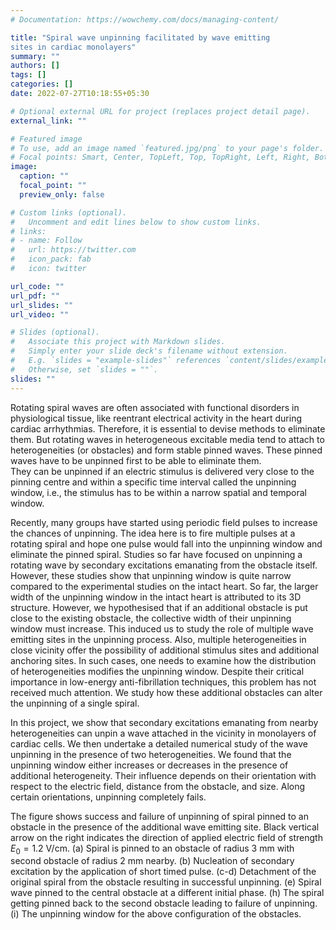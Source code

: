 ```yaml
---
# Documentation: https://wowchemy.com/docs/managing-content/

title: "Spiral wave unpinning facilitated by wave emitting
sites in cardiac monolayers"
summary: ""
authors: []
tags: []
categories: []
date: 2022-07-27T10:18:55+05:30

# Optional external URL for project (replaces project detail page).
external_link: ""

# Featured image
# To use, add an image named `featured.jpg/png` to your page's folder.
# Focal points: Smart, Center, TopLeft, Top, TopRight, Left, Right, BottomLeft, Bottom, BottomRight.
image:
  caption: ""
  focal_point: ""
  preview_only: false

# Custom links (optional).
#   Uncomment and edit lines below to show custom links.
# links:
# - name: Follow
#   url: https://twitter.com
#   icon_pack: fab
#   icon: twitter

url_code: ""
url_pdf: ""
url_slides: ""
url_video: ""

# Slides (optional).
#   Associate this project with Markdown slides.
#   Simply enter your slide deck's filename without extension.
#   E.g. `slides = "example-slides"` references `content/slides/example-slides.md`.
#   Otherwise, set `slides = ""`.
slides: ""
---
```

Rotating spiral waves are often
associated with functional disorders in physiological tissue, like reentrant
electrical activity in the heart during cardiac
arrhythmias. Therefore, it is essential to devise methods to
eliminate them. But rotating waves in heterogeneous excitable media
tend to attach to heterogeneities (or obstacles) and form stable pinned
waves. These pinned waves have to be unpinned first to be able to eliminate them.  
They can be unpinned if an electric stimulus is delivered very close to the pinning centre
and within a specific time interval called the unpinning window, i.e., the stimulus has to be within a narrow spatial and temporal
window.

Recently, many groups have started using periodic field pulses to increase the
chances of unpinning. The idea here is to fire
multiple pulses at a rotating spiral and hope one pulse would fall into the unpinning
window and eliminate the pinned spiral. Studies so far have focused on
unpinning a rotating wave by secondary excitations emanating from the obstacle itself. However, these studies show that unpinning window is quite narrow compared to the
experimental studies on the intact heart. So far, the larger width of the unpinning window in the intact
heart is attributed to its 3D structure. However, we hypothesised that if an additional obstacle is put close
to the existing obstacle, the collective width of their unpinning window must increase. This induced us to study the role of multiple wave emitting sites in the unpinning process. Also, multiple heterogeneities in close vicinity offer the possibility of additional stimulus sites and additional anchoring sites. In such cases, one needs to examine how the distribution of heterogeneities modifies the unpinning window. Despite their critical importance in low-energy anti-fibrillation techniques, this problem has not received much attention. We study how these additional obstacles can alter the unpinning of a single spiral.

In this project, we show that secondary excitations emanating from nearby heterogeneities can unpin a wave attached in the vicinity in monolayers of cardiac cells. We then undertake a detailed numerical study of the wave unpinning in the presence of two heterogeneities.
We found that the unpinning window either increases or decreases in the presence of additional heterogeneity.
Their influence depends on their
orientation with respect to the electric field, distance from the obstacle, and
size. Along certain orientations, unpinning completely fails.

The figure shows success and failure of unpinning of spiral pinned to an
obstacle in the presence of the additional wave emitting site. Black vertical arrow on the right indicates the direction of applied electric field of strength $E_{0} = 1.2$
V/cm. (a) Spiral is pinned to an obstacle of radius
3 mm with second obstacle of radius 2 mm nearby.
(b) Nucleation of secondary excitation by the application of short timed pulse.
(c-d) Detachment of the original spiral from the obstacle resulting in
successful unpinning. (e) Spiral wave pinned to the central obstacle at a
different initial phase. (h) The spiral
getting pinned back to the second obstacle leading to failure of unpinning.
(i) The unpinning window for the above configuration of the obstacles.
